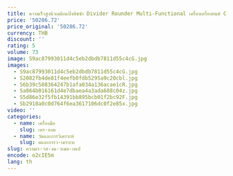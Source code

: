 ```yaml
---
title: ความเร็วสูงนิวเมติกแป้งพิซซ่า Divider Rounder Multi-Functional เครื่องเครื่องยนต์ Core ใหม่รุ่น Dough แบ่งอุปกรณ์
price: '50286.72'
price_original: '50286.72'
currency: THB
discount: ''
rating: 5
volume: 73
image: S9ac87993011d4c5eb2dbdb7811d55c4cG.jpg
images:
  - S9ac87993011d4c5eb2dbdb7811d55c4cG.jpg
  - S2082fb4de81f4eefb0fdb5295a9c20cbl.jpg
  - S6b39c508364247b1afa034a136acae1cR.jpg
  - Sa064b016161d4e7dbaea4a3ada688c04z.jpg
  - S5d86e32f5fb14391bb895bcb01f2bc92F.jpg
  - Sb2918a0c0d764f6ea3617106dc0f2e85x.jpg
video: ''
categories:
  - name: เครื่องมือ
    slug: เคร-องม
  - name: วัดและการวิเคราะห์
    slug: ดและการว-เคราะห
slug: ความเร-วส-งน-วเมต-กแป
encode: o2cIE5m
lang: th
---
```

  